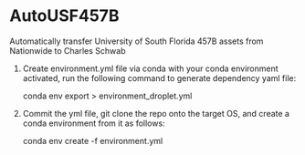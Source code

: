 # AutoUSF457B
Automatically transfer University of South Florida 457B assets from Nationwide to Charles Schwab

1. Create environment.yml file via conda
with your conda environment activated, run the following command to generate dependency yaml file:

	conda env export > environment_droplet.yml
2. Commit the yml file, git clone the repo onto the target OS, and create a conda environment from it as follows:

	conda env create -f environment.yml